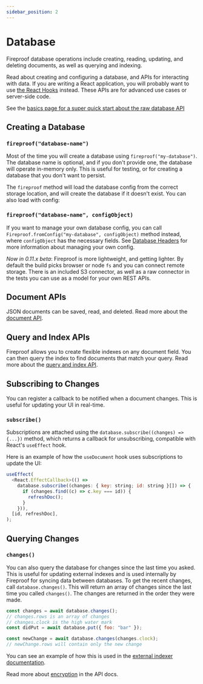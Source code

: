 ```yaml
---
sidebar_position: 2
---
```


# Database

Fireproof database operations include creating, reading, updating, and deleting documents, as well as querying and indexing.

Read about creating and configuring a database, and APIs for interacting with data. If you are writing a React application, you will probably want to use [the React Hooks](/docs/react-hooks/use-live-query) instead. These APIs are for advanced use cases or server-side code.

See the [basics page for a super quick start about the raw database API](/docs/database-api/basics)

## Creating a Database

### `fireproof("database-name")`

Most of the time you will create a database using `fireproof("my-database")`. The database name is optional, and if you don't provide one, the database will operate in-memory only. This is useful for testing, or for creating a database that you don't want to persist. 

The `fireproof` method will load the database config from the correct storage location, and will create the database if it doesn't exist. You can also load with config:

### `fireproof("database-name", configObject)`

If you want to manage your own database config, you can call `Fireproof.fromConfig("my-database", configObject)` method instead, where `configObject` has the necessary fields. See [Database Headers](/docs/database-api/storage#database-headers) for more information about managing your own config.

*Now in 0.11.x beta*: Fireproof is more lightweight, and getting lighter. By default the build picks browser or node `fs` and you can connect remote storage. There is an included S3 connector, as well as a raw connector in the tests you can use as a model for your own REST APIs.

## Document APIs

JSON documents can be saved, read, and deleted. Read more about the [document API](./documents).

## Query and Index APIs

Fireproof allows you to create flexible indexes on any document field. You can then query the index to find documents that match your query. Read more about the [query and index API](./index-query).

## Subscribing to Changes

You can register a callback to be notified when a document changes. This is useful for updating your UI in real-time. 

### `subscribe()`

Subscriptions are attached using the `database.subscribe((changes) => {...})` method, which returns a callback for unsubscribing, compatible with React's `useEffect` hook. 

Here is an example of how the `useDocument` hook uses subscriptions to update the UI:

```js
useEffect(
  <React.EffectCallback>(() =>
    database.subscribe((changes: { key: string; id: string }[]) => {
      if (changes.find((c) => c.key === id)) {
        refreshDoc();
      }
    })),
  [id, refreshDoc],
);
```

## Querying Changes

### `changes()`

You can also query the database for changes since the last time you asked. This is useful for updating external indexes and is used internally by Fireproof for syncing data between databases. To get the recent changes, call `database.changes()`. This will return an array of changes since the last time you called `changes()`. The changes are returned in the order they were made.

```js
const changes = await database.changes();
// changes.rows is an array of changes
// changes.clock is the high water mark
const didPut = await database.put({ foo: "bar" });

const newChange = await database.changes(changes.clock);
// newChange.rows will contain only the new change
```

You can see an example of how this is used in the [external indexer documentation](./index-query#external-indexers).


Read more about [encryption](./encryption) in the API docs.
